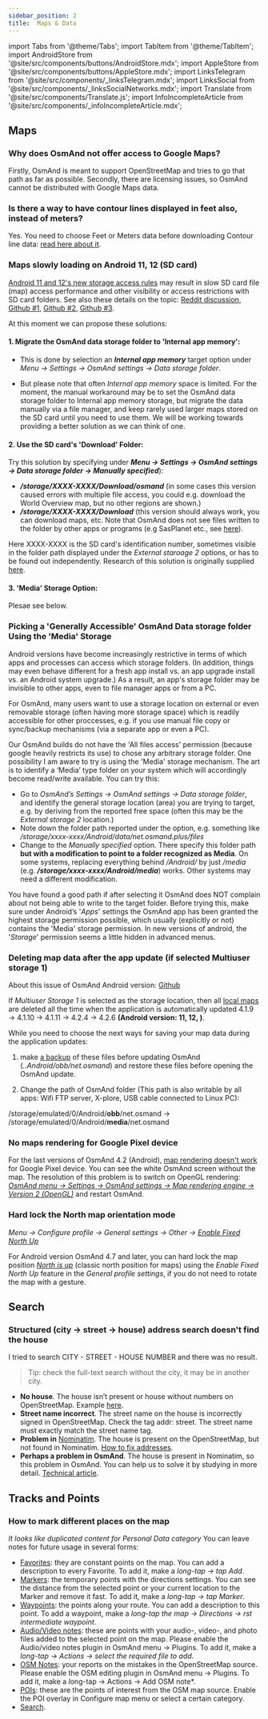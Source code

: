 ```yaml
---
sidebar_position: 2
title:  Maps & Data
---
```


import Tabs from '@theme/Tabs';
import TabItem from '@theme/TabItem';
import AndroidStore from '@site/src/components/buttons/AndroidStore.mdx';
import AppleStore from '@site/src/components/buttons/AppleStore.mdx';
import LinksTelegram from '@site/src/components/_linksTelegram.mdx';
import LinksSocial from '@site/src/components/_linksSocialNetworks.mdx';
import Translate from '@site/src/components/Translate.js';
import InfoIncompleteArticle from '@site/src/components/_infoIncompleteArticle.mdx';

<InfoIncompleteArticle/>

## Maps
### Why does OsmAnd not offer access to Google Maps?

Firstly, OsmAnd is meant to support OpenStreetMap and tries to go that path as far as possible. Secondly, there are licensing issues, so OsmAnd cannot be distributed with Google Maps data.

### Is there a way to have contour lines displayed in feet also, instead of meters?

Yes. You need to choose Feet or Meters data before downloading Contour line data: [read here about it](../../user/plugins/contour-lines.md#choose-meters-or-feet).

### Maps slowly loading on Android 11, 12 (SD card)

[Android 11 and 12's new storage access rules](https://www.androidauthority.com/android-12-privacy-features-1225859/) may result in slow SD card file (map) access performance and other visibility or access restrictions with SD card folders. See also these details on the topic: [Reddit discussion](https://www.reddit.com/r/androiddev/comments/kpn68k/android_11_very_slow_file_access_performance/), [Github #1](https://github.com/osmandapp/OsmAnd/issues/10453), [Github #2](https://github.com/osmandapp/OsmAnd/issues/12046), [Github #3](https://github.com/osmandapp/OsmAnd/issues/13943).

At this moment we can propose these solutions:

#### 1. Migrate the OsmAnd data storage folder to 'Internal app memory':

- This is done by selection an **_Internal app memory_** target option under _Menu → Settings → OsmAnd settings → Data storage folder_.

- But please note that often _Internal app memory_ space is limited. For the moment, the manual workaround may be to set the OsmAnd data storage folder to Internal app memory storage, but migrate the data manually via a file manager, and keep rarely used larger maps stored on the SD card until you need to use them. We will be working towards providing a better solution as we can think of one.

#### 2. Use the SD card's 'Download' Folder:

Try this solution by specifying under **_Menu → Settings → OsmAnd settings → Data storage folder → Manually specified_**):
   - **_/storage/XXXX-XXXX/Download/osmand_**   (in some cases this version caused errors with multiple file access, you could e.g. download the World Overview map, but no other regions are shown.)
   - **_/storage/XXXX-XXXX/Download_** (this version should always work, you can download maps, etc. Note that OsmAnd does not see files written to the folder by other apps or programs (e.g SasPlanet etc., see [here](../../technical/map-creation/create-offline-maps-yourself.md)).

Here XXXX-XXXX is the SD card's identification number, sometimes visible in the folder path displayed under the _External staroage 2_ options, or has to be found out independently. Research of this solution is originally supplied [here](https://github.com/osmandapp/OsmAnd/issues/13254#issuecomment-984467744).

#### 3. 'Media' Storage Option:
Plesae see below.

### Picking a 'Generally Accessible' OsmAnd Data storage folder Using the 'Media' Storage

Android versions have become increasingly restrictive in terms of which apps and processes can access which storage folders. (In addition, things may even behave different for a fresh app install vs. an app upgrade install vs. an Android system upgrade.) As a result, an app's storage folder may be invisible to other apps, even to file manager apps or from a PC.

For OsmAnd, many users want to use a storage location on external or even removable storage (often having more storage space) which is readily accessible for other proccesses, e.g. if you use manual file copy or sync/backup mechanisms (via a separate app or even a PC).

Our OsmAnd builds do not have the 'All files access' permission (because google heavily restricts its use) to chose any arbitrary storage folder. One possibility I am aware to try is using the 'Media' storage mechanism. The art is to identify a ‘Media’ type folder on your system which will accordingly become read/write available. You can try this:
-	Go to _OsmAnd’s Settings → OsmAnd settings → Data storage folder_, and identify the general storage location (area) you are trying to target, e.g. by deriving from the reported free space (often this may be the _External storage 2_ location.)
-	Note down the folder path reported under the option, e.g. something like _/storage/xxxx-xxxx/Android/data/net.osmand.plus/files_
-	Change to the _Manually specified_ option. There specify this folder path **but with a modification to point to a folder recognized as Media**. On some systems, replacing everything behind _/Android/_ by just _/media_ (e.g. **_/storage/xxxx-xxxx/Android/media_**) works. Other systems may need a different modification.

You have found a good path if after selecting it OsmAnd does NOT complain about not being able to write to the target folder. Before trying this, make sure under Android’s '_Apps_' settings the OsmAnd app has been granted the highest storage permission possible, which usually (explicitly or not) contains the 'Media' storage permission. In new versions of android, the '_Storage_' permission seems a little hidden in advanced menus.

### Deleting map data after the app update (if selected Multiuser storage 1)

About this issue of OsmAnd Android version: [Github](https://github.com/osmandapp/OsmAnd/issues/13404)

If _Multiuser Storage 1_ is selected as the storage location, then all [local maps](../personal/maps.md#local-maps) are deleted  all the time when the application is automatically updated 4.1.9 → 4.1.10 → 4.1.11 → 4.2.4 → 4.2.6 **(Android version: 11, 12, )**. 

While you need to choose the next ways for saving your map data during the application updates:

1. make [a backup](../personal/import-export.md) of these files before updating OsmAnd (_..Android/obb/net.osmand_) and restore these files before opening the OsmAnd update.

2. Change the path of OsmAnd folder (This path is also writable by all apps: Wifi FTP server, X-plore, USB cable connected to Linux PC):

/storage/emulated/0/Android/**obb**/net.osmand → /storage/emulated/0/Android/**media**/net.osmand

### No maps rendering for Google Pixel device

For the last versions of OsmAnd 4.2 (Android), [map rendering doesn't work](https://github.com/osmandapp/OsmAnd/issues/15045) for Google Pixel device. You can see the white OsmAnd screen without the map.
The resolution of this problem is to switch on OpenGL rendering:
_[OsmAnd menu → Settings → OsmAnd settings → Map rendering engine → Version 2 (OpenGL)](../personal/global-settings.md#map-rendering-engine)_ and restart OsmAnd.


### Hard lock the North map orientation mode

*Menu → Configure profile → General settings → Other → [Enable Fixed North Up](../personal/profiles.md#other)*  

For Android version OsmAnd 4.7 and later, you can hard lock the map position [*North is up*](../map/interact-with-map.md#map-orientation-modes) (classic north position for maps) using the *Enable Fixed North Up* feature in the *General profile settings*, if you do not need to rotate the map with a gesture.


## Search
### Structured (city &#8594; street &#8594; house) address search doesn't find the house

I tried to search CITY - STREET - HOUSE NUMBER and there was no result. 
>Tip: check the full-text search without the city, it may be in another city.

- **No house**. The house isn’t present or house without numbers on OpenStreetMap. Example [here](https://www.openstreetmap.org/#map=19/33.91937/-118.24357).
- **Street name incorrect**. The street name on the house is incorrectly signed in OpenStreetMap. Check the tag addr: street. The street name must exactly match the street name tag.
- **Problem in** [Nominatim](https://www.openstreetmap.org/#map=19/33.91937/-118.24357). The house is present on the OpenStreetMap, but not found in Nominatim. [How to fix addresses](https://wiki.openstreetmap.org/wiki/Addresses).
- **Perhaps a problem in OsmAnd**. The house is present in Nominatim, so this problem in OsmAnd. You can help us to solve it by studying in more detail. [Technical article](../../technical/algorithms/trace-address-search-issues.md).


## Tracks and Points
### How to mark different places on the map
*It looks like duplicated content for Personal Data category*
You can leave notes for future usage in several forms:

-   [Favorites](../personal/favorites.md): they are constant points on the map. You can add a description to every Favorite. To add it, make a *long-tap  →  tap Add*.
-   [Markers](../personal/markers.md): the temporary points with the directions settings. You can see the distance from the selected point or your current location to the Marker and remove it fast. To add it, make a *long-tap  →  tap Marker*.
-   [Waypoints](../map/tracks/index.md#types-of-tracks): the points along your route. You can add a description to this point. To add a waypoint, make a *long-tap the map  →  Directions  →  rst intermediate waypoint*.
-   [Audio/Video notes](../plugins/audio-video-notes.md): these are points with your audio-, video-, and photo files added to the selected point on the map. Please enable the Audio/video notes plugin in OsmAnd menu  →  Plugins. To add it, make a *long-tap  →  Actions  →  select the required file to add*.
-   [OSM Notes](https://www.facebook.com/watch/?v=673312246195291): your reports on the mistakes in the OpenStreetMap source. Please enable the OSM editing plugin in OsmAnd menu  →  Plugins. To add it, make a *l*ong-tap  →  Actions  →  Add OSM note*.
-   [POIs](../search/index.md): these are the points of interest from the OSM map source. Enable the POI overlay in Configure map menu or select a certain category.
-   [Search](../search/index.md).

